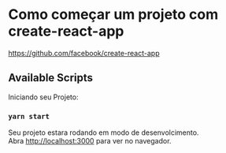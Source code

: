 # Como começar um projeto com create-react-app

https://github.com/facebook/create-react-app

## Available Scripts

Iniciando seu Projeto:

### `yarn start`

Seu projeto estara rodando em modo de desenvolcimento.\
Abra [http://localhost:3000](http://localhost:3000) para ver no navegador.
